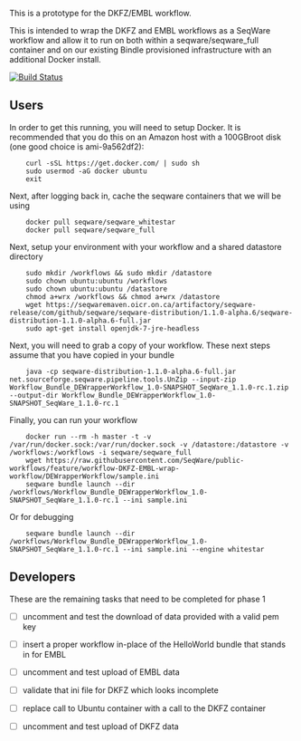 This is a prototype for the DKFZ/EMBL workflow. 

This is intended to wrap the DKFZ and EMBL workflows as a SeqWare workflow and allow it to run on both within a seqware/seqware\_full container and on our existing Bindle provisioned infrastructure with an additional Docker install. 

[![Build Status](https://travis-ci.org/SeqWare/public-workflows.svg?branch=feature%2Fworkflow-DKFZ-EMBL-wrap-workflow)](https://travis-ci.org/SeqWare/public-workflows)

## Users

In order to get this running, you will need to setup Docker. It is recommended that you do this on an Amazon host with a 100GBroot disk (one good choice is ami-9a562df2):

        curl -sSL https://get.docker.com/ | sudo sh
        sudo usermod -aG docker ubuntu
        exit

Next, after logging back in, cache the seqware containers that we will be using 

        docker pull seqware/seqware_whitestar
        docker pull seqware/seqware_full

Next, setup your environment with your workflow and a shared datastore directory

        sudo mkdir /workflows && sudo mkdir /datastore
        sudo chown ubuntu:ubuntu /workflows
        sudo chown ubuntu:ubuntu /datastore
        chmod a+wrx /workflows && chmod a+wrx /datastore
        wget https://seqwaremaven.oicr.on.ca/artifactory/seqware-release/com/github/seqware/seqware-distribution/1.1.0-alpha.6/seqware-distribution-1.1.0-alpha.6-full.jar
        sudo apt-get install openjdk-7-jre-headless

Next, you will need to grab a copy of your workflow. These next steps assume that you have copied in your bundle

        java -cp seqware-distribution-1.1.0-alpha.6-full.jar net.sourceforge.seqware.pipeline.tools.UnZip --input-zip Workflow_Bundle_DEWrapperWorkflow_1.0-SNAPSHOT_SeqWare_1.1.0-rc.1.zip --output-dir Workflow_Bundle_DEWrapperWorkflow_1.0-SNAPSHOT_SeqWare_1.1.0-rc.1

Finally, you can run your workflow

        docker run --rm -h master -t -v /var/run/docker.sock:/var/run/docker.sock -v /datastore:/datastore -v /workflows:/workflows -i seqware/seqware_full
        wget https://raw.githubusercontent.com/SeqWare/public-workflows/feature/workflow-DKFZ-EMBL-wrap-workflow/DEWrapperWorkflow/sample.ini
        seqware bundle launch --dir /workflows/Workflow_Bundle_DEWrapperWorkflow_1.0-SNAPSHOT_SeqWare_1.1.0-rc.1 --ini sample.ini
        
Or for debugging

        seqware bundle launch --dir /workflows/Workflow_Bundle_DEWrapperWorkflow_1.0-SNAPSHOT_SeqWare_1.1.0-rc.1 --ini sample.ini --engine whitestar

## Developers

These are the remaining tasks that need to be completed for phase 1

- [ ] uncomment and test the download of data provided with a valid pem key 
- [ ] insert a proper workflow in-place of the HelloWorld bundle that stands in for EMBL
- [ ] uncomment and test upload of EMBL data
- [ ] validate that ini file for DKFZ which looks incomplete
- [ ] replace call to Ubuntu container with a call to the DKFZ container
- [ ] uncomment and test upload of DKFZ data

   
